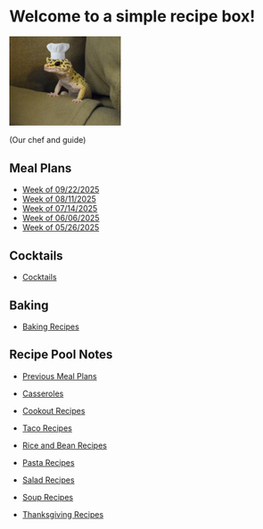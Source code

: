 # Welcome to a simple recipe box!

<img src="./lizard_chef.jpg" alt="Our Hero" width="200"/>

(Our chef and guide) 

## Meal Plans

- [Week of 09/22/2025](./mealplan20250922.md)
- [Week of 08/11/2025](./mealplan20250811.md)
- [Week of 07/14/2025](./mealplan20250714.md)
- [Week of 06/06/2025](./mealplan20250609.md)
- [Week of 05/26/2025](./mealplan20250526.md)

## Cocktails

- [Cocktails](./CockTailIndex.md)

## Baking

- [Baking Recipes](./BakingIndex.md)

## Recipe Pool Notes

- [Previous Meal Plans](./PreviousMealPlansIndex.md)

- [Casseroles](./1PanMeals.md)

- [Cookout Recipes](./cookOutRecipes.md)

- [Taco Recipes](./TacoRecipeIdeas.md)

- [Rice and Bean Recipes](./lentilAndRiceRecipeIdeas.md)

- [Pasta Recipes](./PastaRecipeIdeas.md)

- [Salad Recipes](./saladRecipeIdeas.md)

- [Soup Recipes](./SoupIndex.md)

- [Thanksgiving Recipes](./ThanksgivingIndex.md)